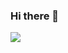 ### Hi there 👋

<img align="center" src="https://github-readme-stats.vercel.app/api/<CARD_TYPE>/?username=<USERNAME>&theme=<THEME_NAME>" />

<!--
**Its-Networking/Its-Networking** is a ✨ _special_ ✨ repository because its `README.md` (this file) appears on your GitHub profile.

Here are some ideas to get you started:

- 🔭 I’m currently working on ...
- 🌱 I’m currently learning ...
- 👯 I’m looking to collaborate on ...
- 🤔 I’m looking for help with ...
- 💬 Ask me about ...
- 📫 How to reach me: ...
- 😄 Pronouns: ...
- ⚡ Fun fact: ...
-->
